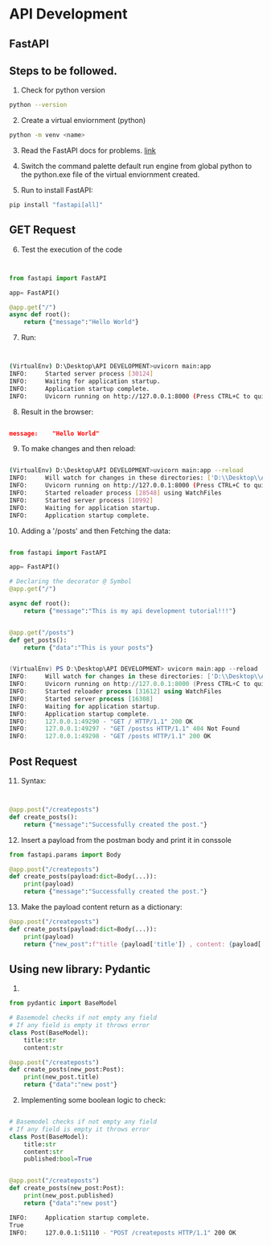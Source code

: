 # API Development

## FastAPI

## Steps to be followed.

1.  Check for python version

```bash
python --version
```

2.  Create a virtual enviornment (python)

```bash
python -m venv <name>
```

3.  Read the FastAPI docs for problems.
    [link](https://fastapi.tiangolo.com/tutorial/)

4.  Switch the command palette default run engine from global python to the python.exe file of the virtual enviornment created.

5.  Run to install FastAPI:

```bash
pip install "fastapi[all]"
```

## GET Request

6.  Test the execution of the code

```python


from fastapi import FastAPI

app= FastAPI()

@app.get("/")
async def root():
    return {"message":"Hello World"}


```

7.  Run:

```bash


(VirtualEnv) D:\Desktop\API DEVELOPMENT>uvicorn main:app
INFO:     Started server process [30124]
INFO:     Waiting for application startup.
INFO:     Application startup complete.
INFO:     Uvicorn running on http://127.0.0.1:8000 (Press CTRL+C to quit)


```

8.  Result in the browser:

```JSON

message:	"Hello World"

```

9.  To make changes and then reload:

```bash

(VirtualEnv) D:\Desktop\API DEVELOPMENT>uvicorn main:app --reload
INFO:     Will watch for changes in these directories: ['D:\\Desktop\\API DEVELOPMENT']
INFO:     Uvicorn running on http://127.0.0.1:8000 (Press CTRL+C to quit)
INFO:     Started reloader process [28548] using WatchFiles
INFO:     Started server process [10992]
INFO:     Waiting for application startup.
INFO:     Application startup complete.

```

10. Adding a '/posts' and then Fetching the data:

```python

from fastapi import FastAPI

app= FastAPI()

# Declaring the decorator @ Symbol
@app.get("/")

async def root():
    return {"message":"This is my api development tutorial!!!"}


@app.get("/posts")
def get_posts():
    return {"data":"This is your posts"}

```

```powershell

(VirtualEnv) PS D:\Desktop\API DEVELOPMENT> uvicorn main:app --reload
INFO:     Will watch for changes in these directories: ['D:\\Desktop\\API DEVELOPMENT']
INFO:     Uvicorn running on http://127.0.0.1:8000 (Press CTRL+C to quit)
INFO:     Started reloader process [31612] using WatchFiles
INFO:     Started server process [16308]
INFO:     Waiting for application startup.
INFO:     Application startup complete.
INFO:     127.0.0.1:49290 - "GET / HTTP/1.1" 200 OK
INFO:     127.0.0.1:49297 - "GET /postss HTTP/1.1" 404 Not Found
INFO:     127.0.0.1:49298 - "GET /posts HTTP/1.1" 200 OK

```

## Post Request

11. Syntax:

```python


@app.post("/createposts")
def create_posts():
    return {"message":"Successfully created the post."}

```

12. Insert a payload from the postman body and print it in conssole

```python
from fastapi.params import Body

@app.post("/createposts")
def create_posts(payload:dict=Body(...)):
    print(payload)
    return {"message":"Successfully created the post."}

```

13. Make the payload content return as a dictionary:

```python
@app.post("/createposts")
def create_posts(payload:dict=Body(...)):
    print(payload)
    return {"new_post":f"title {payload['title']} , content: {payload['content']}"}

```

## Using new library: Pydantic

1.

```python
from pydantic import BaseModel

# Basemodel checks if not empty any field
# If any field is empty it throws error
class Post(BaseModel):
    title:str
    content:str

@app.post("/createposts")
def create_posts(new_post:Post):
    print(new_post.title)
    return {"data":"new post"}

```

2.  Implementing some boolean logic to check:
```python

# Basemodel checks if not empty any field
# If any field is empty it throws error
class Post(BaseModel):
    title:str
    content:str
    published:bool=True


@app.post("/createposts")
def create_posts(new_post:Post):
    print(new_post.published)
    return {"data":"new post"}

```

```bash
INFO:     Application startup complete.
True
INFO:     127.0.0.1:51110 - "POST /createposts HTTP/1.1" 200 OK
```
